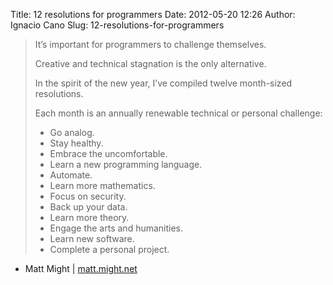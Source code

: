 Title: 12 resolutions for programmers
Date: 2012-05-20 12:26
Author: Ignacio Cano
Slug: 12-resolutions-for-programmers

> It’s important for programmers to challenge themselves.
>
> Creative and technical stagnation is the only alternative.
>
> In the spirit of the new year, I’ve compiled twelve month-sized
> resolutions.
>
> Each month is an annually renewable technical or personal challenge:
>
> -   Go analog.
> -   Stay healthy.
> -   Embrace the uncomfortable.
> -   Learn a new programming language.
> -   Automate.
> -   Learn more mathematics.
> -   Focus on security.
> -   Back up your data.
> -   Learn more theory.
> -   Engage the arts and humanities.
> -   Learn new software.
> -   Complete a personal project.

- Matt Might | [matt.might.net][]

  [matt.might.net]: http://matt.might.net/articles/programmers-resolutions/
    "12 resolutions for programmers"
